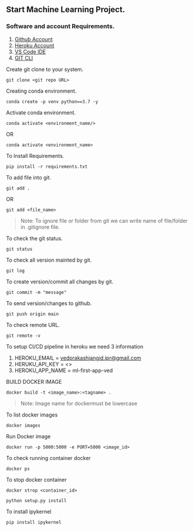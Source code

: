 ## Start Machine Learning Project.

### Software and account Requirements.

1. [Github Account](https://github.com/)
2. [Heroku Account](https://id.heroku.com/login)
3. [VS Code IDE](https://code.visualstudio.com/download)
4. [GIT CLI](https://git-scm.com/downloads)

Create git clone to your system.
```
git clone <git repo URL>
```
Creating conda environment.
```
conda create -p venv python==3.7 -y
```
Activate conda environment.
```
conda activate <environment_name/>
```
OR
```
conda activate <environment_name>
```
To Install Requirements.
```
pip install -r requirements.txt
```
To add file into git.
```
git add .
```
OR
```
git add <file_name>
```

> Note: To ignore file or folder from git we can write name of file/folder in .gitignore file.

To check the git status.
```
git status
```
To check all version mainted by git.
```
git log
```

To create version/commit all changes by git.
```
git commit -m "message"
```
To send version/changes to github.
```
git push origin main
```
To check remote URL.
```
git remote -v
```
To setup CI/CD pipeline in heroku we need 3 information
1. HEROKU_EMAIL = vedprakashjangid.jpr@gmail.com
2. HERUKU_API_KEY = <>
3. HEROKU_APP_NAME = ml-first-app-ved

BUILD DOCKER IMAGE
```
docker build -t <image_name>:<tagname> .
```
> Note: Image name for dockermust be lowercase

To list docker images
```
docker images
```

Run Docker image
```
docker run -p 5000:5000 -e PORT=5000 <image_id>
```

To check running container docker
```
docker ps
```
To stop docker container
```
docker strop <container_id>
```


```
python setup.py install
```

To install ipykernel
```
pip install ipykernel
```